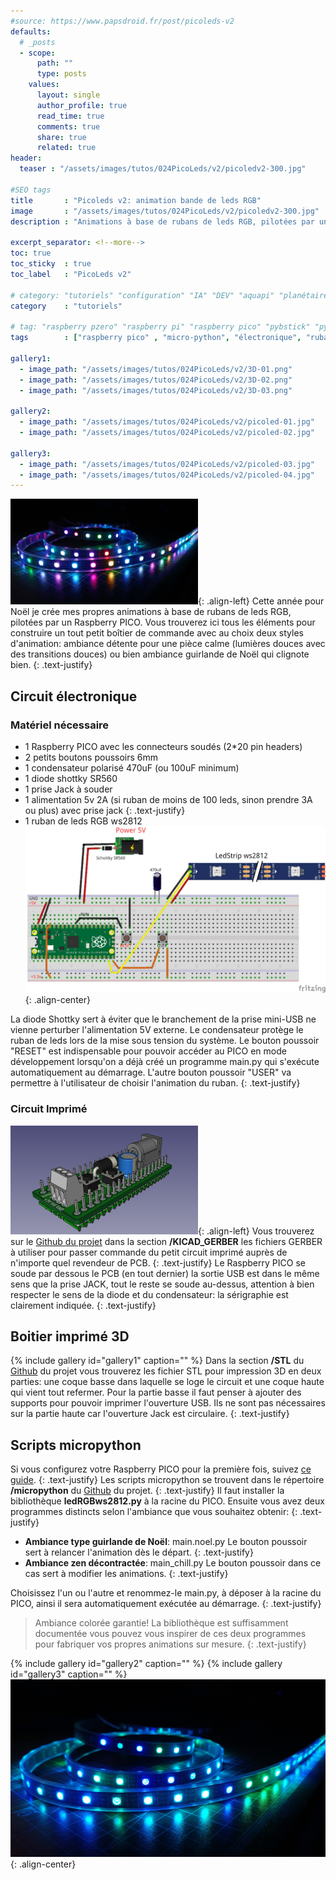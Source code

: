 ```yaml
---
#source: https://www.papsdroid.fr/post/picoleds-v2
defaults:
  # _posts
  - scope:
      path: ""
      type: posts
    values:
      layout: single
      author_profile: true
      read_time: true
      comments: true
      share: true
      related: true
header: 
  teaser : "/assets/images/tutos/024PicoLeds/v2/picoledv2-300.jpg"

#SEO tags
title       : "Picoleds v2: animation bande de leds RGB"
image       : "/assets/images/tutos/024PicoLeds/v2/picoledv2-300.jpg"
description : "Animations à base de rubans de leds RGB, pilotées par un Raspberry PICO."

excerpt_separator: <!--more-->
toc: true
toc_sticky  : true
toc_label   : "PicoLeds v2"

# category: "tutoriels" "configuration" "IA" "DEV" "aquapi" "planétaire" 
category    : "tutoriels" 

# tag: "raspberry pzero" "raspberry pi" "raspberry pico" "pybstick" "python3" "micro-pyhton" "électronique"
tags        : ["raspberry pico" , "micro-python", "électronique", "ruban leds" ]

gallery1:
  - image_path: "/assets/images/tutos/024PicoLeds/v2/3D-01.png"
  - image_path: "/assets/images/tutos/024PicoLeds/v2/3D-02.png"
  - image_path: "/assets/images/tutos/024PicoLeds/v2/3D-03.png"

gallery2:
  - image_path: "/assets/images/tutos/024PicoLeds/v2/picoled-01.jpg"
  - image_path: "/assets/images/tutos/024PicoLeds/v2/picoled-02.jpg"

gallery3:
  - image_path: "/assets/images/tutos/024PicoLeds/v2/picoled-03.jpg"
  - image_path: "/assets/images/tutos/024PicoLeds/v2/picoled-04.jpg"
---
```

![PicoLedsV2](/assets/images/tutos/024PicoLeds/v2/picoledv2-300.jpg){: .align-left}
Cette année pour Noël je crée mes propres animations à base de rubans de leds RGB, pilotées par un Raspberry PICO. Vous trouverez ici tous les éléments pour construire un tout petit boîtier de commande avec au choix deux styles d'animation: ambiance détente pour une pièce calme (lumières douces avec des transitions douces) ou bien ambiance guirlande de Noël qui clignote bien.
{: .text-justify}

## Circuit électronique
### Matériel nécessaire
* 1 Raspberry PICO avec les connecteurs soudés (2*20 pin headers)
* 2 petits boutons poussoirs 6mm
* 1 condensateur polarisé 470uF (ou 100uF minimum)
* 1 diode shottky SR560
* 1 prise Jack à souder
* 1 alimentation 5v 2A (si ruban de moins de 100 leds, sinon prendre 3A ou plus) avec prise jack
{: .text-justify}
* 1 ruban de leds RGB ws2812
![PicoLedsV2](/assets/images/tutos/024PicoLeds/v2/picoLeds_v2_fritzing.png){: .align-center}

La diode Shottky sert à éviter que le branchement de la prise mini-USB ne vienne perturber l'alimentation 5V externe. Le condensateur protège le ruban de leds lors de la mise sous tension du système. Le bouton poussoir "RESET" est indispensable pour pouvoir accéder au PICO en mode développement lorsqu'on a déjà créé un programme main.py qui s'exécute automatiquement au démarrage. L'autre bouton poussoir "USER" va permettre à l'utilisateur de choisir l'animation du ruban.
{: .text-justify}

### Circuit Imprimé
![PicoLedsV2](/assets/images/tutos/024PicoLeds/v2/PCB.png){: .align-left}
Vous trouverez sur le [Github du projet](https://github.com/papsdroidfr/picoleds_v2) dans la section **/KICAD_GERBER** les fichiers GERBER à utiliser pour passer commande du petit circuit imprimé auprès de n'importe quel revendeur de PCB. 
{: .text-justify}
Le Raspberry PICO se soude par dessous le PCB (en tout dernier) la sortie USB est dans le même sens que la prise JACK, tout le reste se soude au-dessus, attention à bien respecter le sens de la diode et du condensateur: la sérigraphie est clairement indiquée.
{: .text-justify}

## Boitier imprimé 3D
{% include gallery id="gallery1" caption="" %}
Dans la section **/STL** du [Github](https://github.com/papsdroidfr/picoleds_v2) du projet vous trouverez les fichier STL pour impression 3D en deux parties: une coque basse dans laquelle se loge le circuit et une coque haute qui vient tout refermer. Pour la partie basse il faut penser à ajouter des supports pour pouvoir imprimer l'ouverture USB. Ils ne sont pas nécessaires sur la partie haute car l'ouverture Jack est circulaire.
{: .text-justify}

## Scripts micropython
Si vous configurez votre Raspberry PICO pour la première fois, suivez [ce guide](https://papsdroidfr.github.io/configuration/pico/).
{: .text-justify}
Les scripts micropython se trouvent dans le répertoire **/micropython** du [Github](https://github.com/papsdroidfr/picoleds_v2) du projet.
{: .text-justify}
Il faut installer la bibliothèque **ledRGBws2812.py** à la racine du PICO. Ensuite vous avez deux programmes distincts selon l'ambiance que vous souhaitez obtenir:
{: .text-justify}
* **Ambiance type guirlande de Noël**: main.noel.py Le bouton poussoir sert à relancer l'animation dès le départ. 
{: .text-justify}
* **Ambiance zen décontractée**: main_chill.py Le bouton poussoir dans ce cas sert à modifier les animations.
{: .text-justify}

Choisissez l'un ou l'autre et renommez-le main.py, à déposer à la racine du PICO, ainsi il sera automatiquement exécutée au démarrage.
{: .text-justify}
>Ambiance colorée garantie! La bibliothèque est suffisamment documentée vous pouvez vous inspirer de ces deux programmes pour fabriquer vos propres animations sur mesure.
{: .text-justify}

{% include gallery id="gallery2" caption="" %}
{% include gallery id="gallery3" caption="" %}
![PicoLedsV2](/assets/images/tutos/024PicoLeds/v2/picoled-05.jpg){: .align-center}
